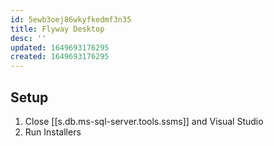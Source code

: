 ```yaml
---
id: 5ewb3oej86wkyfkedmf3n35
title: Flyway Desktop
desc: ''
updated: 1649693176295
created: 1649693176295
---
```


## Setup

1. Close [[s.db.ms-sql-server.tools.ssms]] and Visual Studio
2. Run Installers
